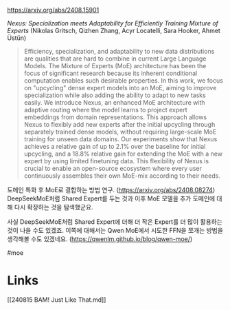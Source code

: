 https://arxiv.org/abs/2408.15901

*Nexus: Specialization meets Adaptability for Efficiently Training Mixture of Experts* (Nikolas Gritsch, Qizhen Zhang, Acyr Locatelli, Sara Hooker, Ahmet Üstün)

> Efficiency, specialization, and adaptability to new data distributions are qualities that are hard to combine in current Large Language Models. The Mixture of Experts (MoE) architecture has been the focus of significant research because its inherent conditional computation enables such desirable properties. In this work, we focus on "upcycling" dense expert models into an MoE, aiming to improve specialization while also adding the ability to adapt to new tasks easily. We introduce Nexus, an enhanced MoE architecture with adaptive routing where the model learns to project expert embeddings from domain representations. This approach allows Nexus to flexibly add new experts after the initial upcycling through separately trained dense models, without requiring large-scale MoE training for unseen data domains. Our experiments show that Nexus achieves a relative gain of up to 2.1% over the baseline for initial upcycling, and a 18.8% relative gain for extending the MoE with a new expert by using limited finetuning data. This flexibility of Nexus is crucial to enable an open-source ecosystem where every user continuously assembles their own MoE-mix according to their needs.

도메인 특화 후 MoE로 결합하는 방법 연구. (https://arxiv.org/abs/2408.08274) DeepSeekMoE처럼 Shared Expert를 두는 것과 이후 MoE 모델을 추가 도메인에 대해 다시 확장하는 것을 탐색했군요.

사실 DeepSeekMoE처럼 Shared Expert에 더해 더 작은 Expert를 더 많이 활용하는 것이 나을 수도 있겠죠. 이쪽에 대해서는 Qwen MoE에서 시도한 FFN을 쪼개는 방법을 생각해볼 수도 있겠네요. (https://qwenlm.github.io/blog/qwen-moe/)

#moe

# Links

[[240815 BAM! Just Like That.md]]